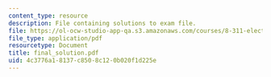 ```yaml
---
content_type: resource
description: File containing solutions to exam file.
file: https://ol-ocw-studio-app-qa.s3.amazonaws.com/courses/8-311-electromagnetic-theory-spring-2004/4c3776a18137c8508c120b020f1d225e_final_solution.pdf
file_type: application/pdf
resourcetype: Document
title: final_solution.pdf
uid: 4c3776a1-8137-c850-8c12-0b020f1d225e
---
```

